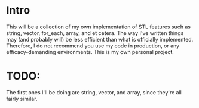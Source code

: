 # Intro
This will be a collection of my own implementation of STL features such as string, vector, for_each, array, and et cetera.
The way I've written things may (and probably will) be less efficient than what is officially implemented. Therefore, I do not recommend you use my code in production, or any efficacy-demanding environments.
This is my own personal project.

# TODO:
The first ones I'll be doing are string, vector, and array, since they're all fairly similar.
